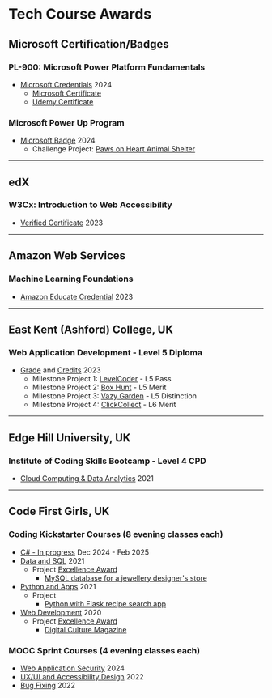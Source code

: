 # Tech Course Awards

## Microsoft Certification/Badges
### PL-900: Microsoft Power Platform Fundamentals
* [Microsoft Credentials](https://learn.microsoft.com/en-us/users/janetdornan-1391/credentials/certification/power-platform-fundamentals?tab=credentials-tab) 2024
  - [Microsoft Certificate](media/ms-pl900.png)
  - [Udemy Certificate](uc-pl900.jpg)

### Microsoft Power Up Program
* [Microsoft Badge](https://www.credly.com/badges/00b2aa00-42ea-4d06-aa87-85b45291bb47/linked_in_profile) 2024
  - Challenge Project: [Paws on Heart Animal Shelter](https://github.com/janet-dev/power-up-animal-shelter)

<hr>

## edX
### W3Cx: Introduction to Web Accessibility
* [Verified Certificate](https://courses.edx.org/certificates/4ab36b1c0d344a9a8bbc2efe83cc1f84) 2023

<hr>

## Amazon Web Services
### Machine Learning Foundations
* [Amazon Educate Credential](https://www.credly.com/badges/c0540cdb-083a-4a40-98ac-260a2023ee39/linked_in?t=s1an2c) 2023

<hr>

## East Kent (Ashford) College, UK
### Web Application Development - Level 5 Diploma
* [Grade](web-app-l5-grade.jpeg) and [Credits](web-app-l5-credits.jpeg) 2023
  - Milestone Project 1: [LevelCoder](https://github.com/janet-dev/ci-milestone-project-1) - L5 Pass
  - Milestone Project 2: [Box Hunt](https://github.com/janet-dev/ci-milestone-project-2) - L5 Merit
  - Milestone Project 3: [Vazy Garden](https://github.com/janet-dev/ci-milestone-project-3) - L5 Distinction
  - Milestone Project 4: [ClickCollect](https://github.com/janet-dev/ci-milestone-project-4) - L6 Merit

<hr>

## Edge Hill University, UK
### Institute of Coding Skills Bootcamp - Level 4 CPD
* [Cloud Computing & Data Analytics](ioc-cloud-data.jpg) 2021

<hr>

## Code First Girls, UK
### Coding Kickstarter Courses (8 evening classes each)
* [C# - In progress](https://codefirstgirls.com/courses/coding-kickstarter/) Dec 2024 - Feb 2025
* [Data and SQL](cfg-data-sql.pdf) 2021
  - Project [Excellence Award](cfg-data-sql-project.pdf)
    - [MySQL database for a jewellery designer's store](https://github.com/janet-dev/jewellery-designers-database)
* [Python and Apps](cfg-python-apps.pdf) 2021
  - Project
    - [Python with Flask recipe search app](https://github.com/janet-dev/food-flask)
* [Web Development](cfg-web-dev.pdf) 2020
  - Project [Excellence Award](cfg-web-dev-project.pdf)
    - [Digital Culture Magazine](https://github.com/janet-dev/code-culture-club)

### MOOC Sprint Courses (4 evening classes each)
* [Web Application Security](cfg-web-app-sec.pdf) 2024
* [UX/UI and Accessibility Design](cfg-ux-ui.pdf) 2022
* [Bug Fixing](cfg-bug-fixing.pdf) 2022
